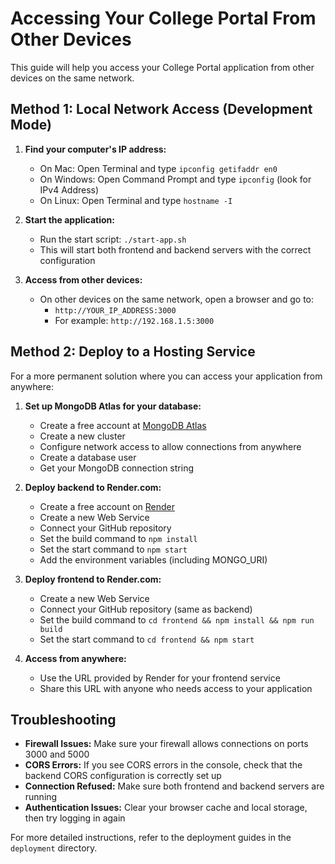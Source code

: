 # Accessing Your College Portal From Other Devices

This guide will help you access your College Portal application from other devices on the same network.

## Method 1: Local Network Access (Development Mode)

1. **Find your computer's IP address:**
   - On Mac: Open Terminal and type `ipconfig getifaddr en0`
   - On Windows: Open Command Prompt and type `ipconfig` (look for IPv4 Address)
   - On Linux: Open Terminal and type `hostname -I`

2. **Start the application:**
   - Run the start script: `./start-app.sh`
   - This will start both frontend and backend servers with the correct configuration

3. **Access from other devices:**
   - On other devices on the same network, open a browser and go to:
     - `http://YOUR_IP_ADDRESS:3000`
     - For example: `http://192.168.1.5:3000`

## Method 2: Deploy to a Hosting Service

For a more permanent solution where you can access your application from anywhere:

1. **Set up MongoDB Atlas for your database:**
   - Create a free account at [MongoDB Atlas](https://www.mongodb.com/cloud/atlas)
   - Create a new cluster
   - Configure network access to allow connections from anywhere
   - Create a database user
   - Get your MongoDB connection string

2. **Deploy backend to Render.com:**
   - Create a free account on [Render](https://render.com/)
   - Create a new Web Service
   - Connect your GitHub repository
   - Set the build command to `npm install`
   - Set the start command to `npm start`
   - Add the environment variables (including MONGO_URI)

3. **Deploy frontend to Render.com:**
   - Create a new Web Service
   - Connect your GitHub repository (same as backend)
   - Set the build command to `cd frontend && npm install && npm run build`
   - Set the start command to `cd frontend && npm start`

4. **Access from anywhere:**
   - Use the URL provided by Render for your frontend service
   - Share this URL with anyone who needs access to your application

## Troubleshooting

- **Firewall Issues:** Make sure your firewall allows connections on ports 3000 and 5000
- **CORS Errors:** If you see CORS errors in the console, check that the backend CORS configuration is correctly set up
- **Connection Refused:** Make sure both frontend and backend servers are running
- **Authentication Issues:** Clear your browser cache and local storage, then try logging in again

For more detailed instructions, refer to the deployment guides in the `deployment` directory. 